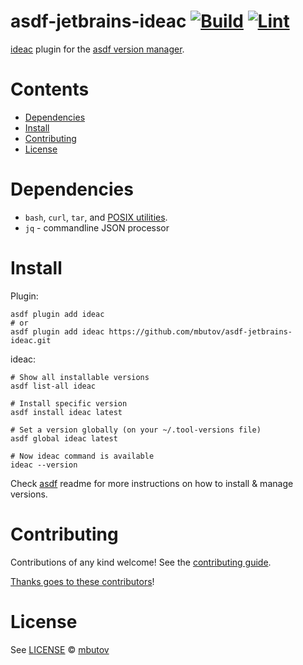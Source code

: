 # asdf-jetbrains-ideac [![Build](https://github.com/mbutov/asdf-jetbrains-ideac/actions/workflows/build.yml/badge.svg)](https://github.com/mbutov/asdf-jetbrains-ideac/actions/workflows/build.yml) [![Lint](https://github.com/mbutov/asdf-jetbrains-ideac/actions/workflows/lint.yml/badge.svg)](https://github.com/mbutov/asdf-jetbrains-ideac/actions/workflows/lint.yml)

[ideac](https://github.com/mbutov/asdf-jetbrains-ideac) plugin for the [asdf version manager](https://asdf-vm.com).

# Contents

- [Dependencies](#dependencies)
- [Install](#install)
- [Contributing](#contributing)
- [License](#license)

# Dependencies

- `bash`, `curl`, `tar`, and [POSIX utilities](https://pubs.opengroup.org/onlinepubs/9699919799/idx/utilities.html).
- `jq` - commandline JSON processor

# Install

Plugin:

```shell
asdf plugin add ideac
# or
asdf plugin add ideac https://github.com/mbutov/asdf-jetbrains-ideac.git
```

ideac:

```shell
# Show all installable versions
asdf list-all ideac

# Install specific version
asdf install ideac latest

# Set a version globally (on your ~/.tool-versions file)
asdf global ideac latest

# Now ideac command is available
ideac --version
```

Check [asdf](https://github.com/asdf-vm/asdf) readme for more instructions on how to
install & manage versions.

# Contributing

Contributions of any kind welcome! See the [contributing guide](contributing.md).

[Thanks goes to these contributors](https://github.com/mbutov/asdf-jetbrains-idea/graphs/contributors)!

# License

See [LICENSE](LICENSE) © [mbutov](https://github.com/mbutov/)
